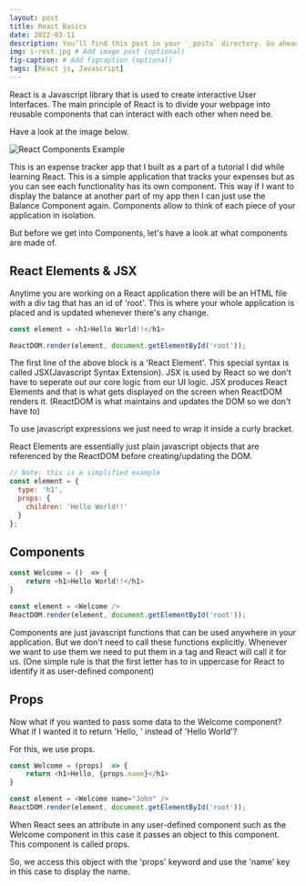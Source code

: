 ```yaml
---
layout: post
title: React Basics
date: 2022-03-11
description: You’ll find this post in your `_posts` directory. Go ahead and edit it and re-build the site to see your changes. # Add post description (optional)
img: i-rest.jpg # Add image post (optional)
fig-caption: # Add figcaption (optional)
tags: [React js, Javascript]
---
```



React is a Javascript library that is used to create interactive User Interfaces. The main principle of React is to divide your webpage into reusable components that can interact with each other when need be.

Have a look at the image below.

![React Components Example]({{site.baseurl}}/assets/img/react-components.png)

This is an expense tracker app that I built as a part of a tutorial I did while learning React. This is a simple application that tracks your expenses but as you can see each functionality has its own component. This way if I want to display the balance at another part of my app then I can just use the Balance Component again. Components allow to think of each piece of your application in isolation.

But before we get into Components, let's have a look at what components are made of.

## React Elements & JSX

Anytime you are working on a React application there will be an HTML file with a div tag that has an id of 'root'. This is where your whole application is placed and is updated whenever there's any change.

```javascript
const element = <h1>Hello World!!</h1>

ReactDOM.render(element, document.getElementById('root'));
```

The first line of the above block is a 'React Element'. This special syntax is called JSX(Javascript Syntax Extension). JSX is used by React so we don't have to seperate out our core logic from our UI logic. JSX produces React Elements and that is what gets displayed on the screen when ReactDOM renders it. (ReactDOM is what maintains and updates the DOM so we don't have to)

To use javascript expressions we just need to wrap it inside a curly bracket.

React Elements are essentially just plain javascript objects that are referenced by the ReactDOM before creating/updating the DOM.

```javascript
// Note: this is a simplified example
const element = {
  type: 'h1',
  props: {
    children: 'Hello World!!'
  }
};
```


## Components

```javascript
const Welcome = ()  => {
    return <h1>Hello World!!</h1>
}

const element = <Welcome />
ReactDOM.render(element, document.getElementById('root'));
```

Components are just javascript functions that can be used anywhere in your application. But we don't need to call these functions explicitly. Whenever we want to use them we need to put them in a tag and React will call it for us. (One simple rule is that the first letter has to in uppercase for React to identify it as user-defined component)

## Props

Now what if you wanted to pass some data to the Welcome component? What if I wanted it to return 'Hello, <name>' instead of 'Hello World'?

For this, we use props. 
  
```javascript
const Welcome = (props)  => {
    return <h1>Hello, {props.name}</h1>
}

const element = <Welcome name="John" />
ReactDOM.render(element, document.getElementById('root'));
```
 
When React sees an attribute in any user-defined component such as the Welcome component in this case it passes an object to this component. This component is called props. 

So, we access this object with the 'props' keyword and use the 'name' key in this case to display the name.

  
